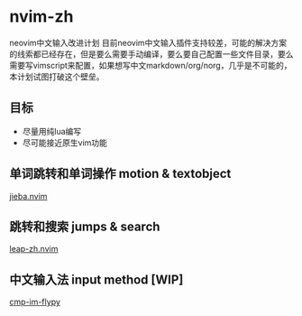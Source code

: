 # nvim-zh
neovim中文输入改进计划
目前neovim中文输入插件支持较差，可能的解决方案的线索都已经存在，但是要么需要手动编译，要么要自己配置一些文件目录，要么需要写vimscript来配置，如果想写中文markdown/org/norg，几乎是不可能的，本计划试图打破这个壁垒。

## 目标
- 尽量用纯lua编写
- 尽可能接近原生vim功能

## 单词跳转和单词操作 motion & textobject
[jieba.nvim](https://github.com/noearc/jieba.nvim)

## 跳转和搜索 jumps & search
[leap-zh.nvim](https://github.com/noearc/leap-zh.nvim)

## 中文输入法 input method [WIP]
[cmp-im-flypy](https://github.com/noearc/cmp-im-flypy)
